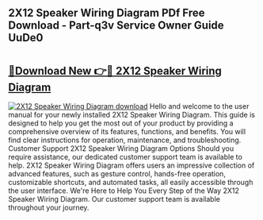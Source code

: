 ## 2X12 Speaker Wiring Diagram PDf Free Download - Part-q3v Service Owner Guide UuDe0

# <h2><a href="http://dfm6if.blite.top/?on=2X12+Speaker+Wiring+Diagram">🔗Download New 👉🔴 2X12 Speaker Wiring Diagram</a></h2>

[![2X12 Speaker Wiring Diagram download](https://i.imgur.com/lujVjoI.png)](http://dfm6if.blite.top/?on=2X12+Speaker+Wiring+Diagram)
Hello and welcome to the user manual for your newly installed 2X12 Speaker Wiring Diagram. This guide is designed to help you get the most out of your product by providing a comprehensive overview of its features, functions, and benefits. You will find clear instructions for operation, maintenance, and troubleshooting. Customer Support 2X12 Speaker Wiring Diagram Options Should you require assistance, our dedicated customer support team is available to help. 2X12 Speaker Wiring Diagram offers users an impressive collection of advanced features, such as gesture control, hands-free operation, customizable shortcuts, and automated tasks, all easily accessible through the user interface. We're Here to Help You Every Step of the Way 2X12 Speaker Wiring Diagram. Our customer support team is available throughout your journey.
